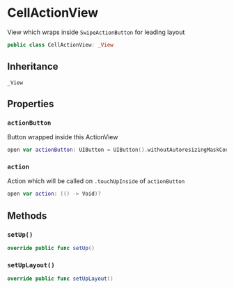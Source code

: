 # CellActionView

View which wraps inside `SwipeActionButton` for leading layout

``` swift
public class CellActionView: _View 
```

## Inheritance

`_View`

## Properties

### `actionButton`

Button wrapped inside this ActionView

``` swift
open var actionButton: UIButton = UIButton().withoutAutoresizingMaskConstraints
```

### `action`

Action which will be called on `.touchUpInside` of `actionButton`

``` swift
open var action: (() -> Void)?
```

## Methods

### `setUp()`

``` swift
override public func setUp() 
```

### `setUpLayout()`

``` swift
override public func setUpLayout() 
```
